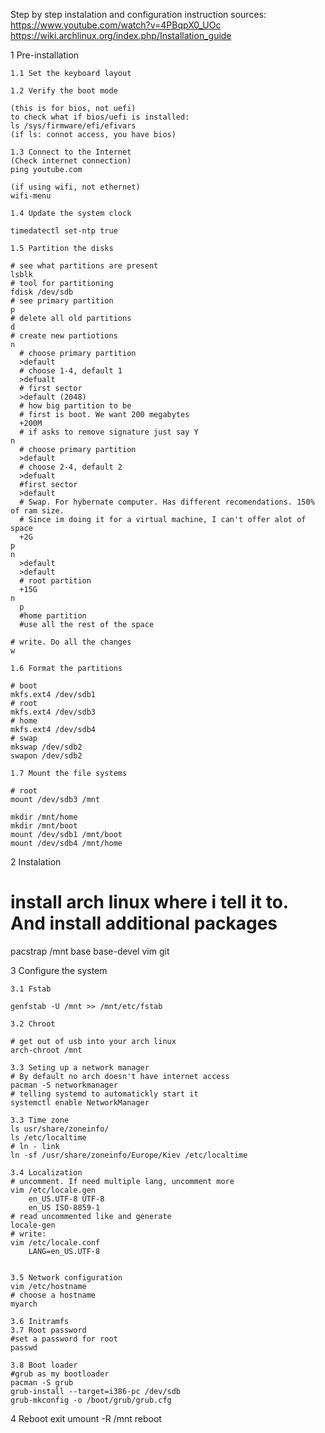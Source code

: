 Step by step instalation and configuration instruction
sources:
https://www.youtube.com/watch?v=4PBqpX0_UOc
https://wiki.archlinux.org/index.php/Installation_guide

1 Pre-installation

    1.1 Set the keyboard layout
    
    1.2 Verify the boot mode
    
    (this is for bios, not uefi)
    to check what if bios/uefi is installed:
    ls /sys/firmware/efi/efivars
    (if ls: connot access, you have bios)

    1.3 Connect to the Internet
    (Check internet connection)
    ping youtube.com

    (if using wifi, not ethernet)
    wifi-menu
    
    1.4 Update the system clock
    
    timedatectl set-ntp true
    
    1.5 Partition the disks
    
    # see what partitions are present
    lsblk
    # tool for partitioning
    fdisk /dev/sdb
    # see primary partition
    p
    # delete all old partitions
    d
    # create new partiotions
    n
      # choose primary partition
      >default
      # choose 1-4, default 1
      >defualt
      # first sector
      >default (2048)
      # how big partition to be
      # first is boot. We want 200 megabytes
      +200M
      # if asks to remove signature just say Y
    n
      # choose primary partition
      >default 
      # choose 2-4, default 2
      >defualt
      #first sector
      >default
      # Swap. For hybernate computer. Has different recomendations. 150% of ram size. 
      # Since im doing it for a virtual machine, I can't offer alot of space
      +2G
    p
    n
      >default
      >default
      # root partition
      +15G
    n
      p
      #home partition
      #use all the rest of the space
      
    # write. Do all the changes
    w
    
    1.6 Format the partitions
    
    # boot
    mkfs.ext4 /dev/sdb1
    # root
    mkfs.ext4 /dev/sdb3
    # home
    mkfs.ext4 /dev/sdb4
    # swap
    mkswap /dev/sdb2
    swapon /dev/sdb2
    
    1.7 Mount the file systems
    
    # root
    mount /dev/sdb3 /mnt
    
    mkdir /mnt/home
    mkdir /mnt/boot
    mount /dev/sdb1 /mnt/boot
    mount /dev/sdb4 /mnt/home

2 Instalation
# install arch linux where i tell it to. And install additional packages
pacstrap /mnt base base-devel vim git
    
3 Configure the system

    3.1 Fstab
    
    genfstab -U /mnt >> /mnt/etc/fstab
    
    3.2 Chroot
    
    # get out of usb into your arch linux
    arch-chroot /mnt
    
    3.3 Seting up a network manager
    # By default no arch doesn't have internet access
    pacman -S networkmanager
    # telling systemd to automatickly start it
    systemctl enable NetworkManager
    
    3.3 Time zone
    ls usr/share/zoneinfo/
    ls /etc/localtime
    # ln - link
    ln -sf /usr/share/zoneinfo/Europe/Kiev /etc/localtime
    
    3.4 Localization
    # uncomment. If need multiple lang, uncomment more
    vim /etc/locale.gen
        en_US.UTF-8 UTF-8
        en_US ISO-8859-1
    # read uncommented like and generate
    locale-gen
    # write: 
    vim /etc/locale.conf
        LANG=en_US.UTF-8
    
    
    3.5 Network configuration
    vim /etc/hostname
    # choose a hostname
    myarch
    
    3.6 Initramfs
    3.7 Root password
    #set a password for root
    passwd
    
    3.8 Boot loader
    #grub as my bootloader
    pacman -S grub
    grub-install --target=i386-pc /dev/sdb
    grub-mkconfig -o /boot/grub/grub.cfg
    
4 Reboot
exit
umount -R /mnt
reboot






